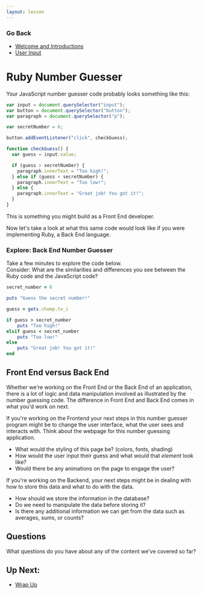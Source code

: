 ```yaml
---
layout: lesson
---
```


### Go Back

- [Welcome and Introductions](../)
- [User Input](../user-input)

# Ruby Number Guesser

Your JavaScript number guesser code probably looks something like this:

```js
var input = document.querySelector("input");
var button = document.querySelector("button");
var paragraph = document.querySelector("p");

var secretNumber = 6;

button.addEventListener("click", checkGuess);

function checkGuess() {
  var guess = input.value;

  if (guess > secretNumber) {
    paragraph.innerText = "Too high!";
  } else if (guess < secretNumber) {
    paragraph.innerText = "Too low!";
  } else {
    paragraph.innerText = "Great job! You got it!";
  }
}
```

This is something you might build as a Front End developer.

Now let's take a look at what this same code would look like if you were implementing Ruby, a Back End language.

### Explore: Back End Number Guesser

Take a few minutes to explore the code below.  
Consider: What are the similarities and differences you see between the Ruby code and the JavaScript code?

```ruby
secret_number = 6

puts "Guess the secret number!"

guess = gets.chomp.to_i

if guess > secret_number
    puts "Too high!"
elsif guess < secret_number
    puts "Too low!"
else
    puts "Great job! You got it!"
end
```

## Front End versus Back End

Whether we're working on the Front End or the Back End of an application, there is a lot of logic and data manipulation involved as illustrated by the number guessing code. The difference in Front End and Back End comes in what you'd work on next.

If you're working on the Frontend your next steps in this number guesser program might be to change the user interface, what the user sees and interacts with. Think about the webpage for this number guessing application.

- What would the styling of this page be? (colors, fonts, shading)
- How would the user input their guess and what would that _element_ look like?
- Would there be any animations on the page to engage the user?

If you're working on the Backend, your next steps might be in dealing with how to store this data and what to do with the data.

- How should we store the information in the database?
- Do we need to manipulate the data before storing it?
- Is there any additional information we can get from the data such as averages, sums, or counts?

## Questions

What questions do you have about any of the content we've covered so far?

## Up Next:

- [Wrap Up](../wrap-up)
